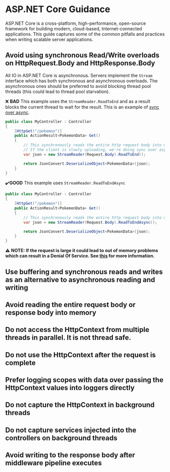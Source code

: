 # ASP.NET Core Guidance

ASP.NET Core is a cross-platform, high-performance, open-source framework for building modern, cloud-based, Internet-connected applications. This guide captures some of the common pitfalls and practices when writing scalable server applications.

## Avoid using synchronous Read/Write overloads on HttpRequest.Body and HttpResponse.Body

All IO in ASP.NET Core is asynchronous. Servers implement the `Stream` interface which has both synchronous and asynchronous overloads. The asynchronous ones should be preferred to avoid blocking thread pool threads (this could lead to thread pool starvation).

❌ **BAD** This example uses the `StreamReader.ReadToEnd` and as a result blocks the current thread to wait for the result. This is an example of [sync over async](AsyncGuidance.md#avoid-using-taskresult-and-taskwait).

```C#
public class MyController : Controller
{
    [HttpGet("/pokemon")]
    public ActionResult<PokemonData> Get()
    {
        // This synchronously reads the entire http request body into memory.
        // If the client is slowly uploading, we're doing sync over async because Kestrel does *NOT* support synchronous reads.
        var json = new StreamReader(Request.Body).ReadToEnd();

        return JsonConvert.DeserializeObject<PokemonData>(json);
    }
}
```

✔️**GOOD** This example uses `StreamReader.ReadToEndAsync` 

```C#
public class MyController : Controller
{
    [HttpGet("/pokemon")]
    public ActionResult<PokemonData> Get()
    {
        // This synchronously reads the entire http request body into memory.
        var json = new StreamReader(Request.Body).ReadToEndAsync();

        return JsonConvert.DeserializeObject<PokemonData>(json);
    }
}
```

:warning: **NOTE: If the request is large it could lead to out of memory problems which can result in a Denial Of Service. See [this](#avoid-reading-the-entire-request-body-or-response-body-into-memory) for more information.**


## Use buffering and synchronous reads and writes as an alternative to asynchronous reading and writing

## Avoid reading the entire request body or response body into memory

## Do not access the HttpContext from multiple threads in parallel. It is not thread safe.

## Do not use the HttpContext after the request is complete

## Prefer logging scopes with data over passing the HttpContext values into loggers directly

## Do not capture the HttpContext in background threads

## Do not capture services injected into the controllers on background threads

## Avoid writing to the response body after middleware pipeline executes
